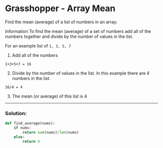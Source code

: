 # Grasshopper - Array Mean

Find the mean (average) of a list of numbers in an array.

Information
To find the mean (average) of a set of numbers add all of the numbers together and divide by the number of values in the list.

For an example list of `1, 3, 5, 7`

1. Add all of the numbers

```
1+3+5+7 = 16
```

2. Divide by the number of values in the list. In this example there are 4 numbers in the list.

```
16/4 = 4
```

3. The mean (or average) of this list is 4

---

### Solution:

```python
def find_average(nums):
    if nums:
        return sum(nums)/len(nums)
    else:
        return 0
```
